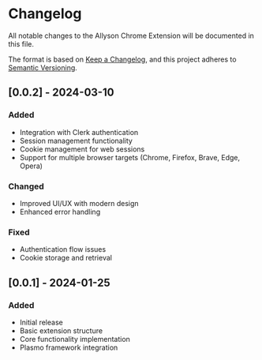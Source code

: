 # Changelog

All notable changes to the Allyson Chrome Extension will be documented in this file.

The format is based on [Keep a Changelog](https://keepachangelog.com/en/1.0.0/),
and this project adheres to [Semantic Versioning](https://semver.org/spec/v2.0.0.html).

## [0.0.2] - 2024-03-10

### Added
- Integration with Clerk authentication
- Session management functionality
- Cookie management for web sessions
- Support for multiple browser targets (Chrome, Firefox, Brave, Edge, Opera)

### Changed
- Improved UI/UX with modern design
- Enhanced error handling

### Fixed
- Authentication flow issues
- Cookie storage and retrieval

## [0.0.1] - 2024-01-25

### Added
- Initial release
- Basic extension structure
- Core functionality implementation
- Plasmo framework integration 